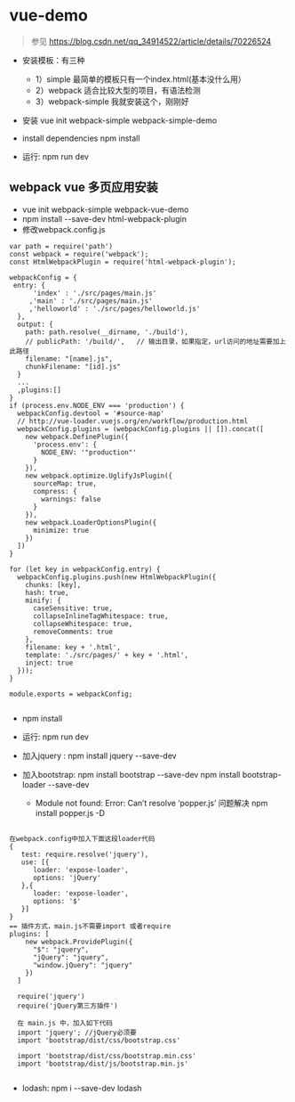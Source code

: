 # vue-demo
> 参见 https://blog.csdn.net/qq_34914522/article/details/70226524

* 安装模板：有三种
    * 1）simple 最简单的模板只有一个index.html(基本没什么用）
    * 2）webpack 适合比较大型的项目，有语法检测
    * 3）webpack-simple  我就安装这个，刚刚好
    
* 安装
    vue init webpack-simple webpack-simple-demo
    
* install dependencies
  npm install
    
* 运行: npm  run dev 

## webpack vue 多页应用安装
* vue init webpack-simple webpack-vue-demo
* npm install --save-dev html-webpack-plugin
* 修改webpack.config.js
```
var path = require('path')
const webpack = require('webpack');
const HtmlWebpackPlugin = require('html-webpack-plugin');

webpackConfig = {
 entry: {
      'index' : './src/pages/main.js'
     ,'main' : './src/pages/main.js'
     ,'helloworld' : './src/pages/helloworld.js'
  },
  output: {
    path: path.resolve(__dirname, './build'),
    // publicPath: '/build/',   // 输出目录，如果指定，url访问的地址需要加上此路径
    filename: "[name].js",
    chunkFilename: "[id].js"
  }
  ...
  ,plugins:[]
}
if (process.env.NODE_ENV === 'production') {
  webpackConfig.devtool = '#source-map'
  // http://vue-loader.vuejs.org/en/workflow/production.html
  webpackConfig.plugins = (webpackConfig.plugins || []).concat([
    new webpack.DefinePlugin({
      'process.env': {
        NODE_ENV: '"production"'
      }
    }),
    new webpack.optimize.UglifyJsPlugin({
      sourceMap: true,
      compress: {
        warnings: false
      }
    }),
    new webpack.LoaderOptionsPlugin({
      minimize: true
    })
  ])
}

for (let key in webpackConfig.entry) {
  webpackConfig.plugins.push(new HtmlWebpackPlugin({
    chunks: [key],
    hash: true,
    minify: {
      caseSensitive: true,
      collapseInlineTagWhitespace: true,
      collapseWhitespace: true,
      removeComments: true
    },
    filename: key + '.html',
    template: './src/pages/' + key + '.html',
    inject: true
  }));
}

module.exports = webpackConfig;
 
```

* npm install

* 运行: npm run dev

* 加入jquery  : npm install jquery --save-dev
* 加入bootstrap: npm install bootstrap --save-dev
    npm install bootstrap-loader --save-dev
   * Module not found: Error: Can’t resolve ‘popper.js’ 问题解决
     npm install popper.js -D
```

在webpack.config中加入下面这段loader代码
{
   test: require.resolve('jquery'),
   use: [{
      loader: 'expose-loader',
      options: 'jQuery'
   },{
      loader: 'expose-loader',
      options: '$'
   }]
}
== 插件方式，main.js不需要import 或者require
plugins: [
    new webpack.ProvidePlugin({
      "$": "jquery",
      "jQuery": "jquery",
      "window.jQuery": "jquery"
    })
  ]
  
  require('jquery')
  require('jQuery第三方插件')
  
  在 main.js 中，加入如下代码
  import 'jquery'; //jQuery必须要
  import 'bootstrap/dist/css/bootstrap.css'
  
  import 'bootstrap/dist/css/bootstrap.min.css'
  import 'bootstrap/dist/js/bootstrap.min.js'
 
```

* lodash:  npm i  --save-dev lodash
